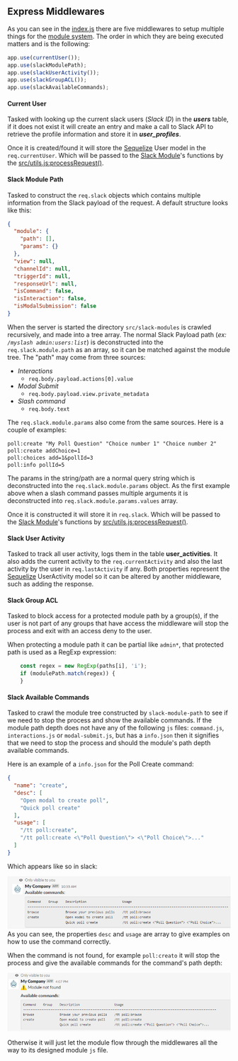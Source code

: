 ## Express Middlewares


As you can see in the [index.js](./src/index.js) there are five middlewares to setup multiple
things for the [module system](../slack-modules/README.md). The order in which they are being
executed matters and is the following:
```javascript
app.use(currentUser());
app.use(slackModulePath);
app.use(slackUserActivity());
app.use(slackGroupACL());
app.use(slackAvailableCommands);
```

#### Current User
Tasked with looking up the current slack users (_Slack ID_) in the **_users_** table, if
it does not exist it will create an entry and make a call to Slack API to retrieve the profile
information and store it in **_user_profiles_**.

Once it is created/found it will store the [Sequelize](https://sequelize.org/) User model
in the `req.currentUser`. Which will be passed to the [Slack Module](../slack-modules/README.md)'s functions
by the [src/utils.js:processRequest()](../utils.js).

#### Slack Module Path
Tasked to construct the `req.slack` objects which contains multiple information from the Slack payload
of the request. A default structure looks like this:
```json
{
  "module": {
    "path": [],
    "params": {}
  },
  "view": null,
  "channelId": null,
  "triggerId": null,
  "responseUrl": null,
  "isCommand": false,
  "isInteraction": false,
  "isModalSubmission": false
}
```
When the server is started the directory `src/slack-modules` is crawled recursively, and made into a tree
array. The normal Slack Payload path  (_ex: `/myslash admin:users:list`_) is deconstructed
into the `req.slack.module.path` as an array, so it can be matched against the module tree.
The "path" may come from three sources:
- _Interactions_
    - `req.body.payload.actions[0].value`
- _Modal Submit_
    - `req.body.payload.view.private_metadata`
- _Slash command_
    - `req.body.text`

The `req.slack.module.params` also come from the same sources. Here is a couple of examples:
```
poll:create "My Poll Question" "Choice number 1" "Choice number 2"
poll:create addChoice=1
poll:choices add=1&pollId=3
poll:info pollId=5
```
The params in the string/path are a normal query string which is deconstructed into the
`req.slack.module.params` object. As the first example above when a slash command passes
multiple arguments it is deconstructed into `req.slack.module.params.values` array.

Once it is constructed it will store it in `req.slack`. Which will be passed to the 
[Slack Module](../slack-modules/README.md)'s functions by [src/utils.js:processRequest()](../utils.js).

#### Slack User Activity
Tasked to track all user activity, logs them in the table **user_activities**. 
It also adds the current activity to the `req.currentActivity` and also the last activity
by the user in `req.lastActivity` if any. Both properties represent the [Sequelize](https://sequelize.org/) 
UserActivity model so it can be altered by another middleware, such as adding the response.

#### Slack Group ACL
Tasked to block access for a protected module path by a group(s), if the user is not part
of any groups that have access the middleware will stop the process and exit with an
access deny to the user.

When protecting a module path it can be partial like `admin*`, that protected path is used
as a RegExp expression:
````javascript
    const regex = new RegExp(paths[i], 'i');
    if (modulePath.match(regex)) {
    }
```` 

#### Slack Available Commands
Tasked to crawl the module tree constructed by `slack-module-path` to see if we need to stop the process
and show the available commands. If the module path depth does not have any of the following `js` files:
`command.js`, `interactions.js` or `modal-submit.js`, but has a `info.json` then it signifies that we need
to stop the process and should the module's path depth available commands.

Here is an example of a `info.json` for the Poll Create command:
```json
{
  "name": "create",
  "desc": [
    "Open modal to create poll",
    "Quick poll create"
  ],
  "usage": [
    "/tt poll:create",
    "/tt poll:create <\"Poll Question\"> <\"Poll Choice\">..."
  ]
}
``` 

Which appears like so in slack:

![poll create command](../../.github/images/poll-slash-cmd.png)
As you can see, the properties `desc` and `usage` are array to give examples on how to
use the command correctly.

When the command is not found, for example `poll:creato` it will stop the process and
give the available commands for the command's path depth:

![PolL Create Invlid](../../.github/images/poll-create-invalid.png)

Otherwise it will just let the module flow through the middlewares
all the way to its designed module `js` file.
